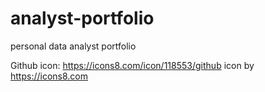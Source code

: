 # analyst-portfolio
personal data analyst portfolio

Github icon: https://icons8.com/icon/118553/github icon by https://icons8.com
